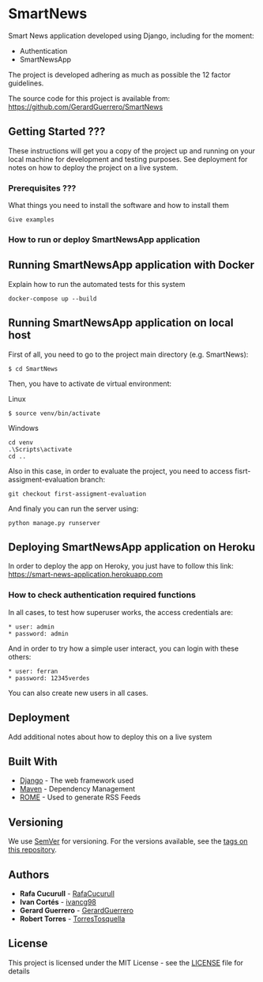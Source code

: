 # SmartNews

Smart News application developed using Django, including for the moment:

  * Authentication
  * SmartNewsApp

The project is developed adhering as much as possible the 12 factor guidelines.

The source code for this project is available from: https://github.com/GerardGuerrero/SmartNews

## Getting Started ???

These instructions will get you a copy of the project up and running on your local machine for development and testing purposes. See deployment for notes on how to deploy the project on a live system.

### Prerequisites ???

What things you need to install the software and how to install them

```
Give examples
```

### How to run or deploy SmartNewsApp application

## Running SmartNewsApp application with Docker

Explain how to run the automated tests for this system

```
docker-compose up --build

```

## Running SmartNewsApp application on local host

First of all, you need to go to the project main directory (e.g. SmartNews):

```
$ cd SmartNews
```

Then, you have to activate de virtual environment:

Linux
```
$ source venv/bin/activate
```

Windows
```
cd venv
.\Scripts\activate
cd ..
```

Also in this case, in order to evaluate the project, you need to access fisrt-assigment-evaluation branch:

```
git checkout first-assigment-evaluation
```

And finaly you can run the server using:

```
python manage.py runserver
```

## Deploying SmartNewsApp application on Heroku

In order to deploy the app on Heroky, you just have to follow this link:
https://smart-news-application.herokuapp.com


### How to check authentication required functions

In all cases, to test how superuser works, the access credentials are:

```
* user: admin
* password: admin
```

And in order to try how a simple user interact, you can login with these others:

```
* user: ferran
* password: 12345verdes
```

You can also create new users in all cases.

## Deployment

Add additional notes about how to deploy this on a live system

## Built With

* [Django](https://docs.djangoproject.com/en/3.0/) - The web framework used
* [Maven](https://maven.apache.org/) - Dependency Management
* [ROME](https://rometools.github.io/rome/) - Used to generate RSS Feeds

## Versioning

We use [SemVer](http://semver.org/) for versioning. For the versions available, see the [tags on this repository](https://github.com/your/project/tags).

## Authors

* **Rafa Cucurull** - [RafaCucurull](https://github.com/RafaCucurull)
* **Ivan Cortés** - [ivancg98](https://github.com/ivancg98)
* **Gerard Guerrero** - [GerardGuerrero](https://github.com/GerardGuerrero)
* **Robert Torres** - [TorresTosquella](https://github.com/TorresTosquella)

## License

This project is licensed under the MIT License - see the [LICENSE](LICENSE) file for details
